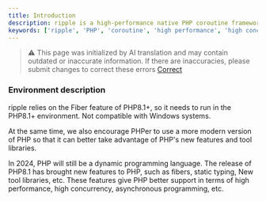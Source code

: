 ```yaml
---
title: Introduction
description: ripple is a high-performance native PHP coroutine framework designed to handle high-concurrency, complex network communications and data operations.
keywords: ['ripple', 'PHP', 'coroutine', 'high performance', 'high concurrency']
---
```


> ⚠️ This page was initialized by AI translation and may contain outdated or inaccurate information. If there are
> inaccuracies, please submit changes to correct these errors [Correct](https://github.com/cloudtay/ripple-documents)

### Environment description

ripple relies on the Fiber feature of PHP8.1+, so it needs to run in the PHP8.1+ environment. Not compatible with
Windows systems.

At the same time, we also encourage PHPer to use a more modern version of PHP so that it can better take advantage of
PHP's new features and tool libraries.

In 2024, PHP will still be a dynamic programming language. The release of PHP8.1 has brought new features to PHP, such
as fibers, static typing,
New tool libraries, etc. These features give PHP better support in terms of high performance, high concurrency,
asynchronous programming, etc.
